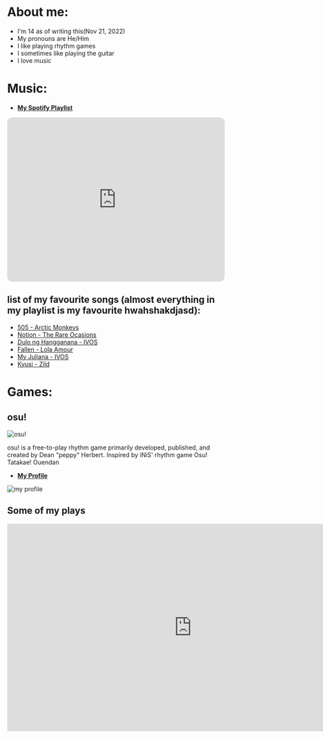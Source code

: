 # **About me:**
- I'm 14 as of writing this(Nov 21, 2022)
- My pronouns are He/Him
- I like playing rhythm games
- I sometimes like playing the guitar
- I love music


# **Music:**

- [**My Spotify Playlist**](https://open.spotify.com/playlist/5Omw8TFcHJktGPEzKYiZjG?si=a414b88779ce4bf6)

<iframe style="border-radius:12px" src="https://open.spotify.com/embed/playlist/5Omw8TFcHJktGPEzKYiZjG?utm_source=generator" width="100%" height="380" frameBorder="0" allowfullscreen="" allow="autoplay; clipboard-write; encrypted-media; fullscreen; picture-in-picture"></iframe>

## list of my favourite songs (almost everything in my playlist is my favourite hwahshakdjasd):

- [505 - Arctic Monkeys](https://www.youtube.com/watch?v=qU9mHegkTc4&ab_channel=ArcticMonkeys-Topic)
- [Notion - The Rare Ocasions](https://www.youtube.com/watch?v=Co7t6NxsW-4&ab_channel=Doldrums)
- [Dulo ng Hangganana - IVOS](https://www.youtube.com/watch?v=P7tMFlzJUMI&ab_channel=IVOFSPADES)
- [Fallen - Lola Amour](https://www.youtube.com/watch?v=S3wytd6ZbXc&ab_channel=LolaAmour)
- [My Juliana - IVOS](https://www.youtube.com/watch?v=pc1xoZZGOxA&ab_channel=IVOFSPADES)
- [Kyusi - Zild](https://www.youtube.com/watch?v=VICI21S3HrU&ab_channel=Zild)


# **Games:**

## osu!

![osu!](https://i0.wp.com/vrscout.com/wp-content/uploads/2020/11/Osu.jpg?)

osu! is a free-to-play rhythm game primarily developed, published, and created by Dean "peppy" Herbert. Inspired by iNiS' rhythm game Osu! Tatakae! Ouendan


- [**My Profile**](https://osu.ppy.sh/users/19673628)

![my profile](https://cdn.discordapp.com/attachments/876015914179522591/1044241336947195914/image.png)

##  Some of my plays

<iframe width="853" height="480" src="https://www.youtube.com/embed/eI1DK8Jyhq0" title="hhwqhqhsa para lang sa github page (unlisted)" frameborder="0" allow="accelerometer; autoplay; clipboard-write; encrypted-media; gyroscope; picture-in-picture" allowfullscreen></iframe>
